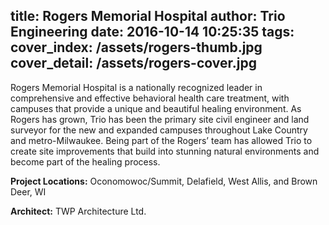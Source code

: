 title: Rogers Memorial Hospital
author: Trio Engineering
date: 2016-10-14 10:25:35
tags:
cover_index: /assets/rogers-thumb.jpg
cover_detail: /assets/rogers-cover.jpg
---
<p class="lead">Rogers Memorial Hospital is a nationally recognized leader in comprehensive and effective behavioral health care treatment, with campuses that provide a unique and beautiful healing environment.  As Rogers has grown, Trio has been the primary site civil engineer and land surveyor for the new and expanded campuses throughout Lake Country and metro-Milwaukee. Being part of the Rogers’ team has allowed Trio to create site improvements that build into stunning natural environments and become part of the healing process.</p>

__Project Locations:__ Oconomowoc/Summit, Delafield, West Allis, and Brown Deer, WI

__Architect:__ TWP Architecture Ltd.
